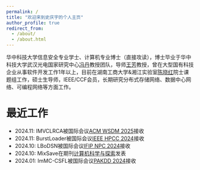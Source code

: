 ```yaml
---
permalink: /
title: "欢迎来到史庆宇的个人主页"
author_profile: true
redirect_from: 
  - /about/
  - /about.html
---
```


华中科技大学信息安全专业学士、计算机专业博士（直接攻读），博士毕业于华中科技大学武汉光电国家研究中心[冯丹](http://faculty.hust.edu.cn/dfeng/)教授团队，导师[王芳](http://faculty.hust.edu.cn/wangfang16/)教授，曾在大型国有科技企业从事软件开发工作1年以上，目前在湖南工商大学&湘江实验室[陈晓红](https://ysg.ckcest.cn/html/details/8038/index.html)院士课题组工作，硕士生导师，IEEE/CCF会员，长期研究分布式存储网络、数据中心网络、可编程网络等方面工作。

最近工作
======
+ 2024.11: IMVCLRCA被国际会议[ACM WSDM 2025](https://www.wsdm-conference.org/2025/)接收
+ 2024.11: BurstLoader被国际会议[IEEE HPCC 2024](http://www.ieee-hust-ncc.org/2024/HPCC/)接收
+ 2024.10: LBoDSN被国际会议[IFIP NPC 2024](https://www.npc-conference.com/#/npc2024)接收
+ 2024.10: MixSave在期刊[计算机科学与探索](http://fcst.ceaj.org/CN/1673-9418/home.shtml)发表
+ 2024.01: ImMC-CSFL被国际会议[PAKDD 2024](https://pakdd2024.org/)接收
